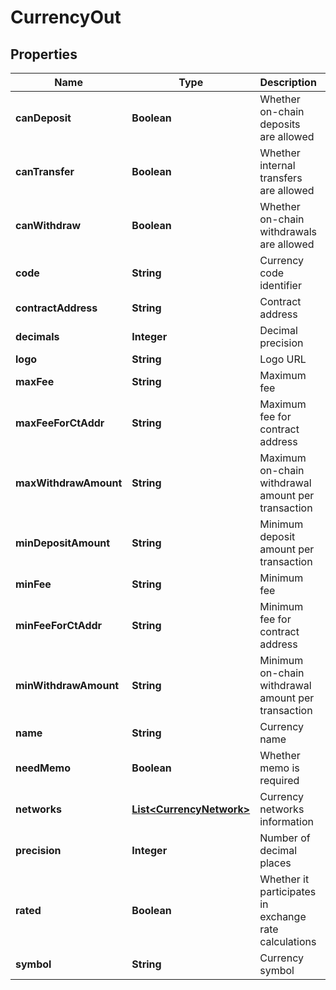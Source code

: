 

# CurrencyOut


## Properties

Name | Type | Description | Notes
------------ | ------------- | ------------- | -------------
**canDeposit** | **Boolean** | Whether on-chain deposits are allowed |  [optional]
**canTransfer** | **Boolean** | Whether internal transfers are allowed |  [optional]
**canWithdraw** | **Boolean** | Whether on-chain withdrawals are allowed |  [optional]
**code** | **String** | Currency code identifier |  [optional]
**contractAddress** | **String** | Contract address |  [optional]
**decimals** | **Integer** | Decimal precision |  [optional]
**logo** | **String** | Logo URL |  [optional]
**maxFee** | **String** | Maximum fee |  [optional]
**maxFeeForCtAddr** | **String** | Maximum fee for contract address |  [optional]
**maxWithdrawAmount** | **String** | Maximum on-chain withdrawal amount per transaction |  [optional]
**minDepositAmount** | **String** | Minimum deposit amount per transaction |  [optional]
**minFee** | **String** | Minimum fee |  [optional]
**minFeeForCtAddr** | **String** | Minimum fee for contract address |  [optional]
**minWithdrawAmount** | **String** | Minimum on-chain withdrawal amount per transaction |  [optional]
**name** | **String** | Currency name |  [optional]
**needMemo** | **Boolean** | Whether memo is required |  [optional]
**networks** | [**List&lt;CurrencyNetwork&gt;**](CurrencyNetwork.md) | Currency networks information |  [optional]
**precision** | **Integer** | Number of decimal places |  [optional]
**rated** | **Boolean** | Whether it participates in exchange rate calculations |  [optional]
**symbol** | **String** | Currency symbol |  [optional]



